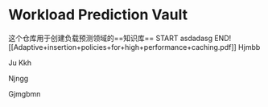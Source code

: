 # Workload Prediction Vault
这个仓库用于创建负载预测领域的==知识库==
START
asdadasg
END![[Adaptive+insertion+policies+for+high+performance+caching.pdf]]
Hjmbb

Ju
Kkh




Njngg




Gjmgbmn













